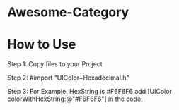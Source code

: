 # Awesome-Category

# How to Use
Step 1:
Copy files to your Project

Step 2:
#import "UIColor+Hexadecimal.h"

Step 3:
For Example: 
HexString is #F6F6F6
add [UIColor colorWithHexString:@"#F6F6F6"] in the code.
